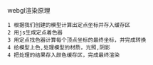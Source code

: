 webgl渲染原理

```
1 根据我们创建的模型计算出定点坐标并存入缓存区
2 用js生成定点着色器
3 用定点找色器计算每个顶点坐标的最终坐标，并完成转换
4 给模型上色,处理模型的材质，光照,阴影
4 把处理的结果存入颜色缓存区，完成最终渲染
```



